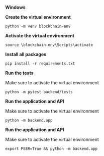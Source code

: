 **Windows**

**Create the virtual environment**

```
python -m venv blockchain-env
```

**Activate the virtual environment**

```
source \blockchain-env\Scripts\activate
```

**Install all packages**

```
pip install -r requirements.txt
```

**Run the tests**

Make sure to activate the virtual environment
```
python -m pytest backend/tests
```

**Run the application and API**

Make sure to activate the virtual environment
```
python -m backend.app
```

**Run the application and API**

Make sure to activate the virtual environment
```
export PEER=True && python -m backend.app
```